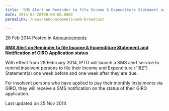 ```yaml
---
title: 'SMS Alert on Reminder to file Income & Expenditure Statement and Notification of GIRO Application status'
date: 2014-02-28T00:00:00.000Z
permalink: /news/announcements/web-broadcast

---
```



28 Feb 2014 Posted in [Announcements](/news/announcements) 

**<u>SMS Alert on Reminder to file Income & Expenditure Statement and Notification of GIRO Application status</u>**

With effect from 28 February 2014, IPTO will launch a SMS alert service to remind insolvent persons to file their Income and Expenditure (“I&E”) Statement(s) one week before and one week after they are due.
 
For insolvent persons who have applied to pay their monthly instalments via GIRO, they will receive a SMS notification on the status of their GIRO application.

<p class="right-side-updated">Last updated on 25 Nov 2014</p> 
